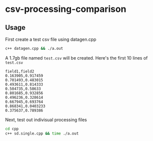 # csv-processing-comparison

## Usage
First create a test csv file using datagen.cpp
```bash
c++ datagen.cpp && ./a.out
```

A 1.7gb file named `test.csv` will be created. Here's the first 10 lines of `test.csv`
```
field1,field2
0.163905,0.917459
0.701493,0.483015
0.493611,0.814333
0.504735,0.58633
0.801685,0.932856
0.496236,0.328614
0.667945,0.693764
0.868341,0.0403233
0.375637,0.789386
```

Next, test out indivisual processing files
```bash
cd cpp
c++ sd.single.cpp && time ./a.out
```
